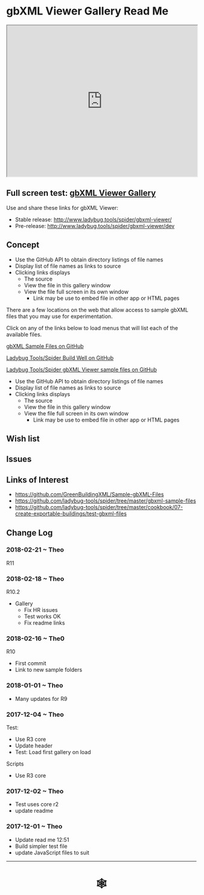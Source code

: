 <span style=display:none; >[You are now in a GitHub source code view - click this link to view Read Me file as a web page](http://www.ladybug.tools/spider/index.html#gbxml-viewer/r11/gv-gal/README.md "View file as a web page." ) </span>

# gbXML Viewer Gallery Read Me


<iframe class=iframeReadMe src=http://www.ladybug.tools/spider/gbxml-viewer/r11/gv-gal/gv-gal.html width=100% height=400px >Iframes are not displayed on github.com</iframe>


## Full screen test: [gbXML Viewer Gallery]( http://www.ladybug.tools/spider/gbxml-viewer/r11/gv-gal/gv-gal.html )


Use and share these links for gbXML Viewer:

* Stable release: <http://www.ladybug.tools/spider/gbxml-viewer/>
* Pre-release: <http://www.ladybug.tools/spider/gbxml-viewer/dev>

## Concept

* Use the GitHub API to obtain directory listings of file names
* Display list of file names as links to source
* Clicking links displays
	* The source
	* View the file in this gallery window
	* View the file full screen in its own window
		* Link may be use to embed file in other app or HTML pages


There are a few locations on the web that allow access to sample gbXML files that you may use for experimentation.

Click on any of the links below to load menus that will list each of the available files.

<a href = "JavaScript:( function(){
		const script = document.head.appendChild( document.createElement( 'script' ) );
		script.src = '../gbxml-viewer10-02-gallery/gbxml-viewer10-gallery-gbxml.js';
} )()" >
gbXML Sample Files on GitHub</a>

<a href= "JavaScript:( function(){
		const script = document.head.appendChild( document.createElement( 'script' ) );
		script.src = '../gbxml-viewer10-02-gallery/gbxml-viewer10-gallery-spider-build-well.js';
} )()" >
Ladybug Tools/Spider Build Well on GitHub</a>

<a href=
"JavaScript:(
	function(){
		const script = document.head.appendChild( document.createElement( 'script' ) );
		script.src = '../gbxml-viewer10-02-gallery/gbxml-viewer10-gallery-spider-viewer-samples.js';
} )()" >
Ladybug Tools/Spider gbXML Viewer sample files on GitHub</a>


* Use the GitHub API to obtain directory listings of file names
* Display list of file names as links to source
* Clicking links displays
	* The source
	* View the file in this gallery window
	* View the file full screen in its own window
		* Link may be use to embed file in other app or HTML pages


## Wish list


## Issues



## Links of Interest

* <https://github.com/GreenBuildingXML/Sample-gbXML-Files>
* <https://github.com/ladybug-tools/spider/tree/master/gbxml-sample-files>
* <https://github.com/ladybug-tools/spider/tree/master/cookbook/07-create-exportable-buildings/test-gbxml-files>


## Change Log

### 2018-02-21 ~ Theo

R11


### 2018-02-18 ~ Theo

R10.2
* Gallery
	* Fix HR issues
	* Test works OK
	* Fix readme links

### 2018-02-16 ~ The0

R10
* First commit
* Link to new sample folders

### 2018-01-01 ~ Theo

* Many updates for R9

### 2017-12-04 ~ Theo

Test:

* Use R3 core
* Update header
* Test: Load first gallery on load

Scripts
* Use R3 core

### 2017-12-02 ~ Theo

* Test uses core r2
* update readme

### 2017-12-01 ~ Theo

* Update read me
12:51
* Build simpler test file
* update JavaScript files to suit

***


# <center title="hello!" ><a href=javascript:window.scrollTo(0,0); style=text-decoration:none; > &#x1f578; </a></center>



